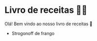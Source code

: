 # Livro de receitas :man_cook:

Olá! Bem vindo ao nosso livro de receitas :wave:

- Strogonoff de frango